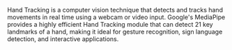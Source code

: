 Hand Tracking is a computer vision technique that detects and tracks hand movements in real time using a webcam or video input.
Google's MediaPipe provides a highly efficient Hand Tracking module that can detect 21 key landmarks of a hand,
making it ideal for gesture recognition, sign language detection, and interactive applications.
